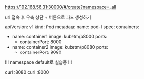 https://192.168.56.31:30000/#/create?namespace=_all

url 접속 후 우측 상단 + 버튼으로 파드 생성하기

apiVersion: v1
kind: Pod
metadata:
  name: pod-1
spec:
  containers:
  - name: container1
    image: kubetm/p8000
    ports:
    - containerPort: 8000
  - name: container2
    image: kubetm/p8080
    ports:
    - containerPort: 8080

!!! namespace default로 실습중 !!!

curl <ip>:8080
curl <ip>:8000

